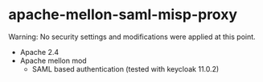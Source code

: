 # apache-mellon-saml-misp-proxy

Warning: No security settings and modifications were applied at this point.

- Apache 2.4
- Apache mellon mod
  - SAML based authentication (tested with keycloak 11.0.2)  



